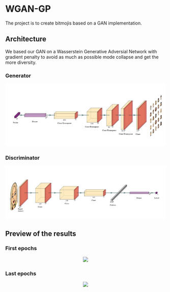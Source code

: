 WGAN-GP
===

The project is to create bitmojis based on a GAN implementation.

Architecture
---

We based our GAN on a Wasserstein Generative Adversial Network with gradient penalty to avoid as much as possible mode collapse and get the more diversity.

### Generator

<p align="center">
  <img src=./ressources/imgs/generator.jpg />
</p>

### Discriminator


<p align="center">
  <img src=./ressources/imgs/discriminator.jpg />
</p>

Preview of the results
---

### First epochs

<p align="center">
  <img src=./ressources/gif/0-669.gif />
</p>

### Last epochs

<p align="center">
  <img src=./ressources/gif/last.gif />
</p>
